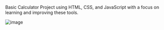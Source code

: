 Basic Calculator Project using HTML, CSS, and JavaScript with a focus on learning and improving these tools.


![image](https://github.com/CarlosAlexandredevv/Calculator-basic/assets/143346006/a7a7061c-e4fe-4b70-8745-72ee8a4a4721)
